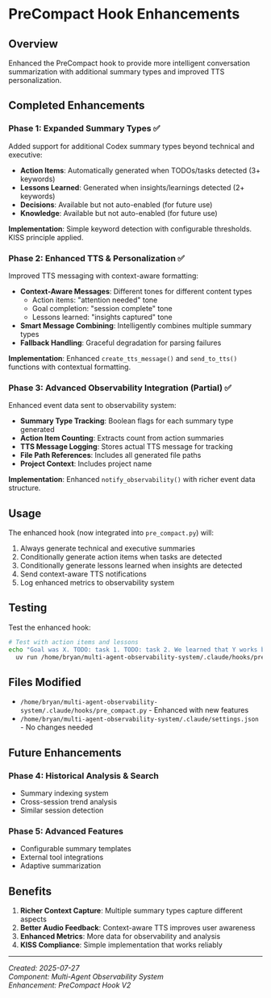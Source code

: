 # PreCompact Hook Enhancements

## Overview

Enhanced the PreCompact hook to provide more intelligent conversation summarization with additional summary types and improved TTS personalization.

## Completed Enhancements

### Phase 1: Expanded Summary Types ✅

Added support for additional Codex summary types beyond technical and executive:

- **Action Items**: Automatically generated when TODOs/tasks detected (3+ keywords)
- **Lessons Learned**: Generated when insights/learnings detected (2+ keywords)
- **Decisions**: Available but not auto-enabled (for future use)
- **Knowledge**: Available but not auto-enabled (for future use)

**Implementation**: Simple keyword detection with configurable thresholds. KISS principle applied.

### Phase 2: Enhanced TTS & Personalization ✅

Improved TTS messaging with context-aware formatting:

- **Context-Aware Messages**: Different tones for different content types
  - Action items: "attention needed" tone
  - Goal completion: "session complete" tone
  - Lessons learned: "insights captured" tone
- **Smart Message Combining**: Intelligently combines multiple summary types
- **Fallback Handling**: Graceful degradation for parsing failures

**Implementation**: Enhanced `create_tts_message()` and `send_to_tts()` functions with contextual formatting.

### Phase 3: Advanced Observability Integration (Partial) ✅

Enhanced event data sent to observability system:

- **Summary Type Tracking**: Boolean flags for each summary type generated
- **Action Item Counting**: Extracts count from action summaries
- **TTS Message Logging**: Stores actual TTS message for tracking
- **File Path References**: Includes all generated file paths
- **Project Context**: Includes project name

**Implementation**: Enhanced `notify_observability()` with richer event data structure.

## Usage

The enhanced hook (now integrated into `pre_compact.py`) will:

1. Always generate technical and executive summaries
2. Conditionally generate action items when tasks are detected
3. Conditionally generate lessons learned when insights are detected
4. Send context-aware TTS notifications
5. Log enhanced metrics to observability system

## Testing

Test the enhanced hook:

```bash
# Test with action items and lessons
echo "Goal was X. TODO: task 1. TODO: task 2. We learned that Y works better." | \
  uv run /home/bryan/multi-agent-observability-system/.claude/hooks/pre_compact.py
```

## Files Modified

- `/home/bryan/multi-agent-observability-system/.claude/hooks/pre_compact.py` - Enhanced with new features
- `/home/bryan/multi-agent-observability-system/.claude/settings.json` - No changes needed

## Future Enhancements

### Phase 4: Historical Analysis & Search
- Summary indexing system
- Cross-session trend analysis
- Similar session detection

### Phase 5: Advanced Features
- Configurable summary templates
- External tool integrations
- Adaptive summarization

## Benefits

1. **Richer Context Capture**: Multiple summary types capture different aspects
2. **Better Audio Feedback**: Context-aware TTS improves user awareness
3. **Enhanced Metrics**: More data for observability and analysis
4. **KISS Compliance**: Simple implementation that works reliably

---

*Created: 2025-07-27*  
*Component: Multi-Agent Observability System*  
*Enhancement: PreCompact Hook V2*